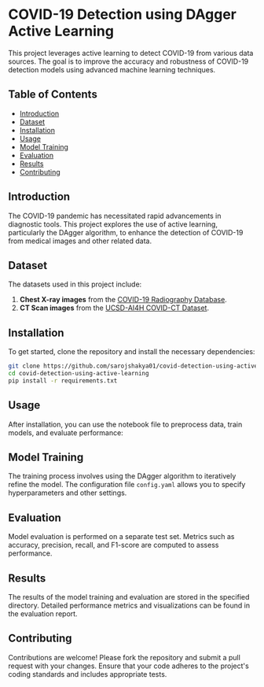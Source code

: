 # COVID-19 Detection using DAgger Active Learning

This project leverages active learning to detect COVID-19 from various data sources. The goal is to improve the accuracy and robustness of COVID-19 detection models using advanced machine learning techniques.

## Table of Contents
- [Introduction](#introduction)
- [Dataset](#dataset)
- [Installation](#installation)
- [Usage](#usage)
- [Model Training](#model-training)
- [Evaluation](#evaluation)
- [Results](#results)
- [Contributing](#contributing)

## Introduction
The COVID-19 pandemic has necessitated rapid advancements in diagnostic tools. This project explores the use of active learning, particularly the DAgger algorithm, to enhance the detection of COVID-19 from medical images and other related data.

## Dataset
The datasets used in this project include:
1. **Chest X-ray images** from the [COVID-19 Radiography Database](https://www.kaggle.com/tawsifurrahman/covid19-radiography-database).
2. **CT Scan images** from the [UCSD-AI4H COVID-CT Dataset](https://github.com/UCSD-AI4H/COVID-CT/tree/master/Data-split).

## Installation
To get started, clone the repository and install the necessary dependencies:

```bash
git clone https://github.com/sarojshakya01/covid-detection-using-active-learning.git
cd covid-detection-using-active-learning
pip install -r requirements.txt
```

## Usage
After installation, you can use the notebook file to preprocess data, train models, and evaluate performance:

## Model Training
The training process involves using the DAgger algorithm to iteratively refine the model. The configuration file `config.yaml` allows you to specify hyperparameters and other settings.

## Evaluation
Model evaluation is performed on a separate test set. Metrics such as accuracy, precision, recall, and F1-score are computed to assess performance.

## Results
The results of the model training and evaluation are stored in the specified directory. Detailed performance metrics and visualizations can be found in the evaluation report.

## Contributing
Contributions are welcome! Please fork the repository and submit a pull request with your changes. Ensure that your code adheres to the project's coding standards and includes appropriate tests.

